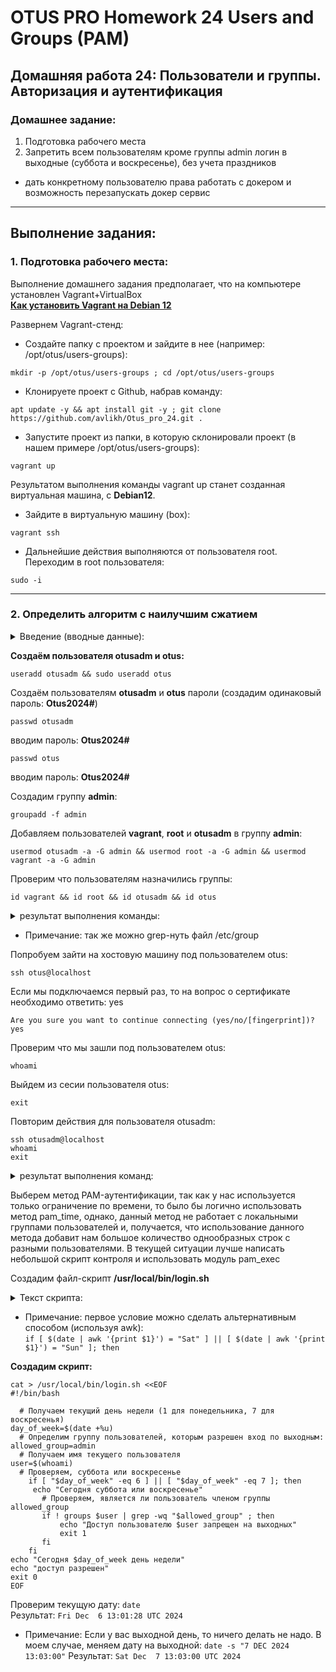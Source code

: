 # OTUS PRO Homework 24 Users and Groups (PAM)

## Домашняя работа 24: Пользователи и группы. Авторизация и аутентификация

### Домашнее задание:
1. Подготовка рабочего места   
2. Запретить всем пользователям кроме группы admin логин в выходные (суббота и воскресенье), без учета праздников   
* дать конкретному пользователю права работать с докером и возможность перезапускать докер сервис
---
## Выполнение задания:
### 1. Подготовка рабочего места:
Выполнение домашнего задания предполагает, что на компьютере установлен Vagrant+VirtualBox   
**[Как установить Vagrant на Debian 12](https://github.com/avlikh/Install_Vagrant_Debian12/blob/main/README.md)**   

Развернем Vagrant-стенд:
  - Создайте папку с проектом и зайдите в нее (например: /opt/otus/users-groups):
```
mkdir -p /opt/otus/users-groups ; cd /opt/otus/users-groups
```
  - Клонируете проект с Github, набрав команду:
```
apt update -y && apt install git -y ; git clone https://github.com/avlikh/Otus_pro_24.git .
```
  - Запустите проект из папки, в которую склонировали проект (в нашем примере /opt/otus/users-groups):
```
vagrant up
```
Результатом выполнения команды vagrant up станет созданная виртуальная машина, с **Debian12**.   
  - Зайдите в виртуальную машину (box):
```
vagrant ssh
```
  - Дальнейшие действия выполняются от пользователя root. Переходим в root пользователя:
```
sudo -i
```
---
### 2. Определить алгоритм с наилучшим сжатием

<details>
<summary> Введение (вводные данные): </summary>

**Введение**   
Почти все операционные системы Linux — многопользовательские. Администратор Linux должен уметь создать и настраивать пользователей.   
В Linux есть 3 группы пользователей:   
●	**Администраторы** — привилегированные пользователи с полным доступом к системе. По умолчанию в ОС есть такой пользователь - **root**   
●	**Локальные пользователи** — их учетные записи создает администратор, их **права ограничены**. Администраторы могут изменять права локальных пользователей   
●	**Системные пользователи** — учетный записи, которые создаются системой для **внутренних процессов и служб**. Например пользователь — nginx   
   
У каждого пользователя есть свой уникальный идентификатор — **UID**.   
   
Чтобы упростить процесс настройки прав для новых пользователей, их объединяют в группы. Каждая группа имеет свой набор прав и ограничений. Любой пользователь, создаваемый или добавляемый в такую группу, автоматически их наследует. Если при добавлении пользователя для него не указать группу, то у него будет своя, индивидуальная группа — с именем пользователя. Один пользователь может одновременно входить в несколько групп.  
   
Информацию о каждом пользователе сервера можно посмотреть в файле **/etc/passwd**   
Для **более точных настроек пользователей** можно использовать **подключаемые модули аутентификации (PAM)**   
**PAM (Pluggable Authentication Modules** - подключаемые модули аутентификации) — набор библиотек, которые позволяют интегрировать различные методы аутентификации в виде единого API.     
   
**PAM решает следующие задачи:**   
●	**Аутентификация** — процесс подтверждения пользователем своей подлинности. Например: ввод логина и пароля, ssh-ключ и т д.   
●	**Авторизация** — процесс наделения пользователя правами   
●	**Отчетность** — запись информации о произошедших событиях   
   
**PAM может быть реализован несколькими способами:**   
●	Модуль **pam_time** — настройка доступа для пользователя с учетом времени   
●	Модуль **pam_exec** — настройка доступа для пользователей с помощью скриптов   
●	И т.д.

</details>

**Создаём пользователя otusadm и otus:**   
```
useradd otusadm && sudo useradd otus
```
Создаём пользователям **otusadm** и **otus** пароли (создадим одинаковый пароль: **Otus2024#**)
```
passwd otusadm
```
вводим пароль: **Otus2024#**   
```
passwd otus
```
вводим пароль: **Otus2024#**   
   
Создадим группу **admin**:   
```
groupadd -f admin
```  

Добавляем пользователей **vagrant**, **root** и **otusadm** в группу **admin**:
```
usermod otusadm -a -G admin && usermod root -a -G admin && usermod vagrant -a -G admin
```  

Проверим что пользователям назначились группы:
```
id vagrant && id root && id otusadm && id otus
```

<details>
<summary> результат выполнения команды: </summary>

```
uid=1000(vagrant) gid=1000(vagrant) groups=1000(vagrant),1003(admin)
uid=0(root) gid=0(root) groups=0(root),1003(admin)
uid=1001(otusadm) gid=1001(otusadm) groups=1001(otusadm),1003(admin)
uid=1002(otus) gid=1002(otus) groups=1002(otus)
```
</details>
   
   - Примечание: так же можно grep-нуть файл /etc/group   
      
Попробуем зайти на хостовую машину под пользователем otus:
```
ssh otus@localhost
```

Если мы подключаемся первый раз, то на вопрос о сертификате необходимо ответить: yes
```
Are you sure you want to continue connecting (yes/no/[fingerprint])? yes
```

Проверим что мы зашли под пользователем otus:
```
whoami
```

Выйдем из сесии пользователя otus:
```
exit
```

Повторим действия для пользователя otusadm:
```
ssh otusadm@localhost   
whoami
exit
```

<details>
<summary> результат выполнения команд: </summary>

```
root@pam:~# ssh otus@localhost
The authenticity of host 'localhost (::1)' can't be established.
ED25519 key fingerprint is SHA256:ncgV5CcHot4QFN/6rwIVymPudAdhNbFGrlb8lkUjW9Y.
This host key is known by the following other names/addresses:
    ~/.ssh/known_hosts:1: [hashed name]
Are you sure you want to continue connecting (yes/no/[fingerprint])? yes
Warning: Permanently added 'localhost' (ED25519) to the list of known hosts.
otus@localhost's password:
Linux pam 6.1.0-25-amd64 #1 SMP PREEMPT_DYNAMIC Debian 6.1.106-3 (2024-08-26) x86_64

The programs included with the Debian GNU/Linux system are free software;
the exact distribution terms for each program are described in the
individual files in /usr/share/doc/*/copyright.

Debian GNU/Linux comes with ABSOLUTELY NO WARRANTY, to the extent
permitted by applicable law.
Last login: Wed Dec  4 13:12:01 2024 from 192.168.57.10
Could not chdir to home directory /home/otus: No such file or directory
$ whoami
otus
$ exit
Connection to localhost closed.
root@pam:~# ssh otusadm@localhost
otusadm@localhost's password:
Linux pam 6.1.0-25-amd64 #1 SMP PREEMPT_DYNAMIC Debian 6.1.106-3 (2024-08-26) x86_64

The programs included with the Debian GNU/Linux system are free software;
the exact distribution terms for each program are described in the
individual files in /usr/share/doc/*/copyright.

Debian GNU/Linux comes with ABSOLUTELY NO WARRANTY, to the extent
permitted by applicable law.
Could not chdir to home directory /home/otusadm: No such file or directory
$ whoami
otusadm
$ exit
Connection to localhost closed.
root@pam:~#
```
</details>
   
Выберем метод PAM-аутентификации, так как у нас используется только ограничение по времени, то было бы логично использовать метод pam_time, однако, данный метод не работает с локальными группами пользователей и, получается, что использование данного метода добавит нам большое количество однообразных строк с разными пользователями. В текущей ситуации лучше написать небольшой скрипт контроля и использовать модуль pam_exec   
   
Создадим файл-скрипт **/usr/local/bin/login.sh**     
   
<details>
<summary>Текст скрипта:</summary>

```
#!/bin/bash

  # Получаем текущий день недели (1 для понедельника, 7 для воскресенья)
day_of_week=$(date +%u)
  # Определим группу пользователей, которым разрешен вход по выходным:
allowed_group=admin
  # Получаем имя текущего пользователя
user=$(whoami)
  # Проверяем, суббота или воскресенье
    if [ "$day_of_week" -eq 6 ] || [ "$day_of_week" -eq 7 ]; then
     echo "Сегодня суббота или воскресенье"
       # Проверяем, является ли пользователь членом группы allowed_group
       if ! groups $user | grep -wq "$allowed_group" ; then
           echo "Доступ пользователю $user запрещен на выходных"
           exit 1
       fi
    fi
echo "Сегодня $day_of_week день недели"
echo "доступ разрешен"
exit 0 
```
</details>

   - Примечание: первое условие можно сделать альтернативным способом (используя awk):   
`if [ $(date | awk '{print $1}') = "Sat" ] || [ $(date | awk '{print $1}') = "Sun" ]; then`   

   **Создадим скрипт:**
  
```
cat > /usr/local/bin/login.sh <<EOF
#!/bin/bash

  # Получаем текущий день недели (1 для понедельника, 7 для воскресенья)
day_of_week=$(date +%u)
  # Определим группу пользователей, которым разрешен вход по выходным:
allowed_group=admin
  # Получаем имя текущего пользователя
user=$(whoami)
  # Проверяем, суббота или воскресенье
    if [ "$day_of_week" -eq 6 ] || [ "$day_of_week" -eq 7 ]; then
     echo "Сегодня суббота или воскресенье"
       # Проверяем, является ли пользователь членом группы allowed_group
       if ! groups $user | grep -wq "$allowed_group" ; then
           echo "Доступ пользователю $user запрещен на выходных"
           exit 1
       fi
    fi
echo "Сегодня $day_of_week день недели"
echo "доступ разрешен"
exit 0
EOF
```
Проверим текущую дату:
`date`   
Результат: `Fri Dec  6 13:01:28 UTC 2024`   
   - Примечание: Если у вас выходной день, то ничего делать не надо. В моем случае, меняем дату на выходной:
`date -s "7 DEC 2024 13:03:00"`
Результат: `Sat Dec  7 13:03:00 UTC 2024`

